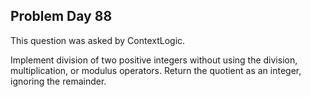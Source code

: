 ## Problem Day 88
This question was asked by ContextLogic.

Implement division of two positive integers without using the division, multiplication, or modulus operators. Return the quotient as an integer, ignoring the remainder.
